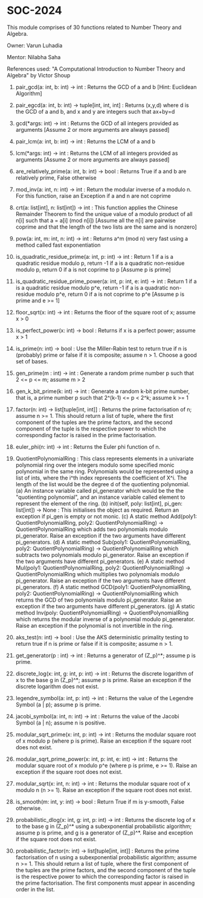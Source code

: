 # SOC-2024
This module comprises of 30 functions related to Number Theory and Algebra.

Owner: Varun Luhadia

Mentor: Nilabha Saha

References used: "A Computational Introduction to Number Theory and Algebra" by Victor Shoup

1. pair_gcd(a: int, b: int) -> int : 
Returns the GCD of a and b [Hint: Euclidean Algorithm]

2. pair_egcd(a: int, b: int) -> tuple[int, int, int] : 
Returns (x,y,d) where d is the GCD of a and b, and x and y are integers such that ax+by=d

3. gcd(*args: int) -> int : 
Returns the GCD of all integers provided as arguments [Assume 2 or more arguments are always passed]

4. pair_lcm(a: int, b: int) -> int : 
Returns the LCM of a and b

5. lcm(*args: int) -> int : 
Returns the LCM of all integers provided as arguments [Assume 2 or more arguments are always passed]

6. are_relatively_prime(a: int, b: int) -> bool : 
Returns True if a and b are relatively prime, False otherwise

7. mod_inv(a: int, n: int) -> int : 
Return the modular inverse of a modulo n. For this function, raise an Exception if a and n are not coprime

8. crt(a: list[int], n: list[int]) -> int : 
This function applies the Chinese Remainder Theorem to find the unique value of 
a modulo product of all n[i] such that a = a[i] (mod n[i]) 
[Assume all the n[i] are pairwise coprime and that the length of the two lists are the same and is nonzero]

9. pow(a: int, m: int, n: int) -> int : 
Returns a^m (mod n) very fast using a method called fast exponentiation

10. is_quadratic_residue_prime(a: int, p: int) -> int : 
Return 1 if a is a quadratic residue modulo p, 
return -1 if a is a quadratic non-residue modulo p, 
return 0 if a is not coprime to p 
[Assume p is prime]

11. is_quadratic_residue_prime_power(a: int, p: int, e: int) -> int : 
Return 1 if a is a quadratic residue modulo p^e, 
return -1 if a is a quadratic non-residue modulo p^e, 
return 0 if a is not coprime to p^e 
[Assume p is prime and e >= 1]

12. floor_sqrt(x: int) -> int : 
Returns the floor of the square root of x; assume x > 0

13. is_perfect_power(x: int) -> bool : 
Returns if x is a perfect power; assume x > 1

14. is_prime(n: int) -> bool : 
Use the Miller-Rabin test to return true if n is (probably) prime or false if it is composite; assume n > 1. 
Choose a good set of bases.

15. gen_prime(m : int) -> int : 
Generate a random prime number p such that 2 <= p <= m; assume m > 2

16. gen_k_bit_prime(k: int) -> int : 
Generate a random k-bit prime number, that is, a prime number p such that 2^(k-1) <= p < 2^k; assume k >= 1

17. factor(n: int) -> list[tuple[int, int]] : 
Returns the prime factorisation of n; assume n >= 1. 
This should return a list of tuple, where the first component of the tuples are the prime factors, 
and the second component of the tuple is the respective power 
to which the corresponding factor is raised in the prime factorisation.

18. euler_phi(n: int) -> int : 
Returns the Euler phi function of n.

19. QuotientPolynomialRing : 
This class represents elements in a univariate polynomial ring over the integers modulo some 
specified monic polynomial in the same ring. 
Polynomials would be represented using a list of ints, where the i^th index represents the coefficient of X^i. 
The length of the list would be the degree d of the quotienting polynomial. 
(a) An instance variable called pi_generator which would be the the "quotienting polynomial", 
and an instance variable called element to represent the element of the ring.
(b) init(self, poly: list[int], pi_gen: list[int]) -> None : 
This initialises the object as required. Return an exception if pi_gen is empty or not monic.
(c) A static method Add(poly1: QuotientPolynomialRing, poly2: QuotientPolynomialRing) -> 
QuotientPolynomialRing which adds two polynomials modulo pi_generator. 
Raise an exception if the two arguments have different pi_generators.
(d) A static method Sub(poly1: QuotientPolynomialRing, poly2: QuotientPolynomialRing) -> 
QuotientPolynomialRing which subtracts two polynomials modulo pi_generator. 
Raise an exception if the two arguments have different pi_generators.
(e) A static method Mul(poly1: QuotientPolynomialRing, poly2: QuotientPolynomialRing) -> 
QuotientPolynomialRing which multiplies two polynomials modulo pi_generator. 
Raise an exception if the two arguments have different pi_generators.
(f) A static method GCD(poly1: QuotientPolynomialRing, poly2: QuotientPolynomialRing) -> 
QuotientPolynomialRing which returns the GCD of two polynomials modulo pi_generator. 
Raise an exception if the two arguments have different pi_generators.
(g) A static method Inv(poly: QuotientPolynomialRing) -> 
QuotientPolynomialRing which returns the modular inverse of a polynomial modulo pi_generator. 
Raise an exception if the polynomial is not invertible in the ring.

20. aks_test(n: int) -> bool : 
Use the AKS deterministic primality testing to return true if n is prime or false if it is composite; assume n > 1.

21. get_generator(p : int) -> int : 
Returns a generator of (Z_p)^*; assume p is prime.

22. discrete_log(x: int, g: int, p: int) -> int : 
Returns the discrete logarithm of x to the base g in (Z_p)^*; assume p is prime. 
Raise an exception if the discrete logarithm does not exist.

23. legendre_symbol(a: int, p: int) -> int : 
Returns the value of the Legendre Symbol (a | p); assume p is prime.

24. jacobi_symbol(a: int, n: int) -> int : 
Returns the value of the Jacobi Symbol (a | n); assume n is positive.

25. modular_sqrt_prime(x: int, p: int) -> int : 
Returns the modular square root of x modulo p (where p is prime). Raise an exception if the square root does not exist.

26. modular_sqrt_prime_power(x: int, p: int, e: int) -> int : 
Returns the modular square root of x modulo p^e (where p is prime, e >= 1). 
Raise an exception if the square root does not exist.

27. modular_sqrt(x: int, n: int) -> int : 
Returns the modular square root of x modulo n (n >= 1). Raise an exception if the square root does not exist.

28. is_smooth(m: int, y: int) -> bool : 
Return True if m is y-smooth, False otherwise.

29. probabilistic_dlog(x: int, g: int, p: int) -> int : 
Returns the discrete log of x to the base g in (Z_p)^* using a subexponential probabilistic algorithm; 
assume p is prime, and g is a generator of (Z_p)^*. Raise and exception if the square root does not exist.

30. probabilistic_factor(n: int) -> list[tuple[int, int]] : 
Returns the prime factorisation of n using a subexponential probabilistic algorithm; assume n >= 1. 
This should return a list of tuple, where the first component of the tuples are the prime factors, 
and the second component of the tuple is the respective power 
to which the corresponding factor is raised in the prime factorisation. 
The first components must appear in ascending order in the list.
